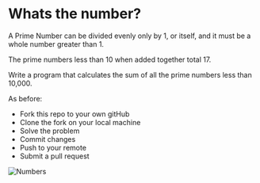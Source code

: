 # Whats the number?

A Prime Number can be divided evenly only by 1, or itself, and it must be a whole number greater than 1.

The prime numbers less than 10 when added together total 17.

Write a program that calculates the sum of all the prime numbers less than 10,000.


As before:

+ Fork this repo to your own gitHub
+ Clone the fork on your local machine
+ Solve the problem
+ Commit changes
+ Push to your remote
+ Submit a pull request

![Numbers](images.jpeg)
